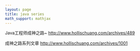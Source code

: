 ```yaml
---
layout: page
title: java series
math_support: mathjax
---
```



Java工程师成神之路~
http://www.hollischuang.com/archives/489

成神之路系列文章
http://www.hollischuang.com/archives/1001



